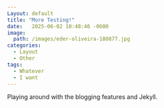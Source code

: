 ```yaml
---
Layout: default
title: "More Testing!"
date:   2025-06-02 10:48:46 -0600
image:
  path: /images/eder-oliveira-180877.jpg
categories:
  - Layout
  - Other
tags:
  - Whatever
  - I want
---
```

Playing around with the blogging features and Jekyll.
